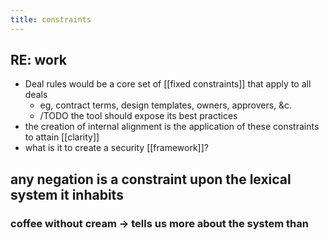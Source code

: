```yaml
---
title: constraints
---
```


## RE: work
- Deal rules would be a core set of [[fixed constraints]] that apply to all deals
	- eg, contract terms, design templates, owners, approvers, &c.
	- /TODO the tool should expose its best practices
- the creation of internal alignment is the application of these constraints to attain [[clarity]]
- what is it to create a security [[framework]]?
## any negation is a constraint upon the lexical system it inhabits
### coffee without cream -> tells us more about the system than
